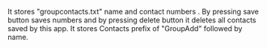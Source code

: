 It stores "groupcontacts.txt" name and contact numbers . By pressing save button saves numbers and by pressing delete button it deletes all contacts saved by this app. It stores Contacts prefix of "GroupAdd" followed by name.